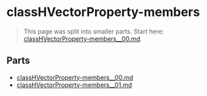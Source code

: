 # classHVectorProperty-members

> This page was split into smaller parts. Start here: [classHVectorProperty-members__00.md](classHVectorProperty-members__00.md).

## Parts

- [classHVectorProperty-members__00.md](classHVectorProperty-members__00.md)
- [classHVectorProperty-members__01.md](classHVectorProperty-members__01.md)
